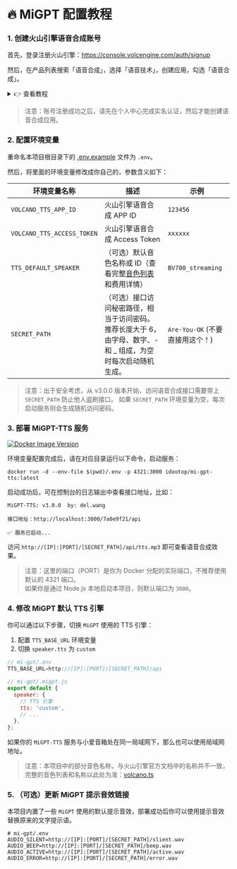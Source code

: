 # 🔥 MiGPT 配置教程

### 1. 创建火山引擎语音合成账号

首先，登录注册火山引擎：https://console.volcengine.com/auth/signup

然后，在产品列表搜索「语音合成」，选择「语音技术」，创建应用，勾选「语音合成」。

<details>
<summary>👉 查看教程</summary>

![](https://raw.githubusercontent.com/idootop/mi-gpt-tts/main/screenshots/1.search.jpg)

![](https://raw.githubusercontent.com/idootop/mi-gpt-tts/main/screenshots/2.create.jpg)

![](https://raw.githubusercontent.com/idootop/mi-gpt-tts/main/screenshots/3.token.jpg)

</details>

> 注意：账号注册成功之后，请先在个人中心完成实名认证，然后才能创建语音合成应用。

### 2. 配置环境变量

重命名本项目根目录下的 [.env.example](https://github.com/idootop/mi-gpt-tts/blob/main/.env.example) 文件为 `.env`。

然后，将里面的环境变量修改成你自己的，参数含义如下：

| 环境变量名称               | 描述                                                                                                | 示例                            |
| -------------------------- | --------------------------------------------------------------------------------------------------- | ------------------------------- |
| `VOLCANO_TTS_APP_ID`       | 火山引擎语音合成 APP ID                                                                             | `123456`                        |
| `VOLCANO_TTS_ACCESS_TOKEN` | 火山引擎语音合成 Access Token                                                                       | `xxxxxx`                        |
| `TTS_DEFAULT_SPEAKER`      | （可选）默认音色名称或 ID（查看完整[音色列表](https://www.volcengine.com/docs/6561/97465)和费用详情） | `BV700_streaming`               |
| `SECRET_PATH`              | （可选）接口访问秘密路径，相当于访问密码。推荐长度大于 6，由字母、数字、- 和 \_ 组成，为空时每次启动随机生成。    | `Are-You-OK` (不要直接用这个！) |

> 注意：出于安全考虑，从 v3.0.0 版本开始，访问语音合成接口需要带上 `SECRET_PATH` 防止他人盗刷接口。
> 如果 `SECRET_PATH` 环境变量为空，每次启动服务则会生成随机访问密码。

### 3. 部署 MiGPT-TTS 服务

[![Docker Image Version](https://img.shields.io/docker/v/idootop/mi-gpt-tts?color=%23086DCD&label=docker%20image)](https://hub.docker.com/r/idootop/mi-gpt-tts)

环境变量配置完成后，请在对应目录运行以下命令，启动服务：

```shell
docker run -d --env-file $(pwd)/.env -p 4321:3000 idootop/mi-gpt-tts:latest
```

启动成功后，可在控制台的日志输出中查看接口地址，比如：

```shell
MiGPT-TTS: v3.0.0  by: del.wang

接口地址：http://localhost:3000/7a0e9f21/api

✅ 服务已启动...
```

访问 `http://[IP]:[PORT]/[SECRET_PATH]/api/tts.mp3` 即可查看语音合成效果。

> 注意：这里的端口（PORT）是你为 Docker 分配的实际端口，不推荐使用默认的 4321 端口。<br/>
> 如果你是通过 Node.js 本地启动本项目，则默认端口为 `3000`。

### 4. 修改 MiGPT 默认 TTS 引擎

你可以通过以下步骤，切换 `MiGPT` 使用的 TTS 引擎：

1. 配置 `TTS_BASE_URL` 环境变量
2. 切换 `speaker.tts` 为 `custom`

```js
// mi-gpt/.env
TTS_BASE_URL=http://[IP]:[PORT]/[SECRET_PATH]/api

// mi-gpt/.migpt.js
export default {
  speaker: {
    // TTS 引擎
    tts: 'custom',
    // ...
  },
};
```

如果你的 `MiGPT-TTS` 服务与小爱音箱处在同一局域网下，那么也可以使用局域网地址。

> 注意：本项目中的部分音色名称，与火山引擎官方文档中的名称并不一致，完整的音色列表和名称以此处为准：[volcano.ts](https://github.com/idootop/mi-gpt-tts/blob/main/src/tts/volcano.ts)

### 5. （可选）更新 MiGPT 提示音效链接

本项目内置了一些 `MiGPT` 使用的默认提示音效，部署成功后你可以使用提示音效替换原来的文字提示语。

```shell
# mi-gpt/.env
AUDIO_SILENT=http://[IP]:[PORT]/[SECRET_PATH]/slient.wav
AUDIO_BEEP=http://[IP]:[PORT]/[SECRET_PATH]/beep.wav
AUDIO_ACTIVE=http://[IP]:[PORT]/[SECRET_PATH]/active.wav
AUDIO_ERROR=http://[IP]:[PORT]/[SECRET_PATH]/error.wav
```
